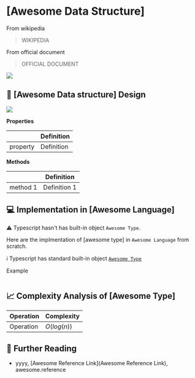 # [Awesome Data Structure]

From wikipedia

> WIKIPEDIA

From official document 

> OFFICIAL DOCUMENT

![](../abstract/data-structures/image.png)


## 🎨 [Awesome Data structure] Design

![](images/set.png)

**Properties**

|                | Definition                              |
|----------------|-----------------------------------------|
| property       | Definition                              |

**Methods**

|                 | Definition      |
|-----------------|-----------------|
| method 1        | Definition 1    |


## 💻 Implementation in [Awesome Language]

⚠️ Typescript hasn't has built-in object `Awesome Type`.

Here are the implmentation of [awesome type] in `Awesome Language` from scratch.

ℹ️ Typescript has standard built-in object [`Awesome Type`](awesome-link)

Example 

```[id]
```

## 📈 Complexity Analysis of [Awesome Type]


| Operation       | Complexity          |
|-----------------|---------------------|
| Operation       | $O(log(n))$         |

## 🔗 Further Reading

* yyyy, [Awesome Reference Link](Awesome Reference Link), awesome.reference